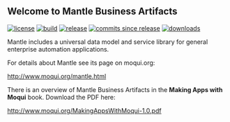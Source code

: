 
## Welcome to Mantle Business Artifacts

[![license](https://img.shields.io/badge/license-CC0%201.0%20Universal-blue.svg)](https://github.com/moqui/mantle/blob/master/LICENSE.md)
[![build](https://travis-ci.org/moqui/mantle.svg)](https://travis-ci.org/moqui/mantle)
[![release](https://img.shields.io/github/release/moqui/mantle.svg)](https://github.com/moqui/mantle/releases)
[![commits since release](https://img.shields.io/github/commits-since/moqui/mantle/release-1.0.1.svg)](https://github.com/moqui/mantle/commits/master)
[![downloads](https://img.shields.io/github/downloads/moqui/mantle/latest/total.svg)](https://github.com/moqui/mantle/releases)

Mantle includes a universal data model and service library for general enterprise automation applications.

For details about Mantle see its page on moqui.org:

<http://www.moqui.org/mantle.html>

There is an overview of Mantle Business Artifacts in the **Making Apps with Moqui** book. Download the PDF here:

<http://www.moqui.org/MakingAppsWithMoqui-1.0.pdf>
